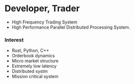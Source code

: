 # Developer, Trader
- High Frequency Trading System
- High Performance Parallel Distributed Processing System.

### Interest
- Rust, Python, C++
- Orderbook dynamics
- Micro market structure
- Extremely low latency 
- Distributed systm 
- Mission critical system
